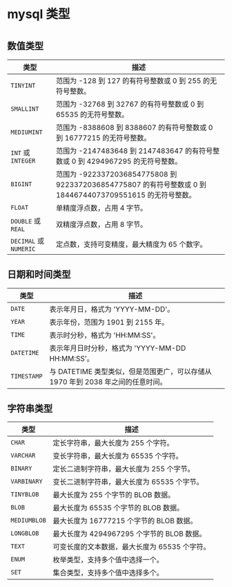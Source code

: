 # mysql 类型

<!--more-->
#


## 数值类型

| 类型 | 描述 |
| --- | --- |
| `TINYINT` | 范围为 -128 到 127 的有符号整数或 0 到 255 的无符号整数。 |
| `SMALLINT` | 范围为 -32768 到 32767 的有符号整数或 0 到 65535 的无符号整数。 |
| `MEDIUMINT` | 范围为 -8388608 到 8388607 的有符号整数或 0 到 16777215 的无符号整数。 |
| `INT` 或 `INTEGER` | 范围为 -2147483648 到 2147483647 的有符号整数或 0 到 4294967295 的无符号整数。 |
| `BIGINT` | 范围为 -9223372036854775808 到 9223372036854775807 的有符号整数或 0 到 18446744073709551615 的无符号整数。 |
| `FLOAT` | 单精度浮点数，占用 4 字节。 |
| `DOUBLE` 或 `REAL` | 双精度浮点数，占用 8 字节。 |
| `DECIMAL` 或 `NUMERIC` | 定点数，支持可变精度，最大精度为 65 个数字。 |

## 日期和时间类型

| 类型 | 描述 |
| --- | --- |
| `DATE` | 表示年月日，格式为 'YYYY-MM-DD'。 |
| `YEAR` | 表示年份，范围为 1901 到 2155 年。 |
| `TIME` | 表示时分秒，格式为 'HH:MM:SS'。 |
| `DATETIME` | 表示年月日时分秒，格式为 'YYYY-MM-DD HH:MM:SS'。 |
| `TIMESTAMP` | 与 DATETIME 类型类似，但是范围更广，可以存储从 1970 年到 2038 年之间的任意时间。 |

## 字符串类型

| 类型 | 描述 |
| --- | --- |
| `CHAR` | 定长字符串，最大长度为 255 个字符。 |
| `VARCHAR` | 变长字符串，最大长度为 65535 个字符。 |
| `BINARY` | 定长二进制字符串，最大长度为 255 个字节。 |
| `VARBINARY` | 变长二进制字符串，最大长度为 65535 个字节。 |
| `TINYBLOB` | 最大长度为 255 个字节的 BLOB 数据。 |
| `BLOB` | 最大长度为 65535 个字节的 BLOB 数据。 |
| `MEDIUMBLOB` | 最大长度为 16777215 个字节的 BLOB 数据。 |
| `LONGBLOB` | 最大长度为 4294967295 个字节的 BLOB 数据。 |
| `TEXT` | 可变长度的文本数据，最大长度为 65535 个字符。 |
| `ENUM` | 枚举类型，支持多个值中选择一个。 |
| `SET` | 集合类型，支持多个值中选择多个。 |

